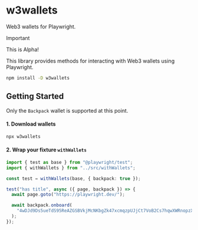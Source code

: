 # w3wallets

Web3 wallets for Playwright.

> [!IMPORTANT]
> This is Alpha!

This library provides methods for interacting with Web3 wallets using Playwright.

```sh
npm install -D w3wallets
```

## Getting Started

Only the `Backpack` wallet is supported at this point.

#### 1. Download wallets

```sh
npx w3wallets
```

#### 2. Wrap your fixture `withWallets`

```ts
import { test as base } from "@playwright/test";
import { withWallets } from "../src/withWallets";

const test = withWallets(base, { backpack: true });

test("has title", async ({ page, backpack }) => {
  await page.goto("https://playwright.dev/");

  await backpack.onboard(
    "4wDJd9Ds5ueTdS95ReAZGSBVkjMcNKbgZk47xcmqzpUJjCt7VoB2Cs7hqwXWRnopzXqE4mCP6BEDHCYrFttEcBw2",
  );
});
```
